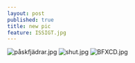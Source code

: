 ```yaml
---
layout: post
published: true
title: new pic
feature: ISSIGT.jpg
---
```

![påskfjädrar.jpg]({{site.baseurl}}/assets/images/posts/påskfjädrar.jpg)
![shut.jpg]({{site.baseurl}}/assets/images/posts/shut.jpg)
![BFXCD.jpg]({{site.baseurl}}/assets/images/posts/BFXCD.jpg)
